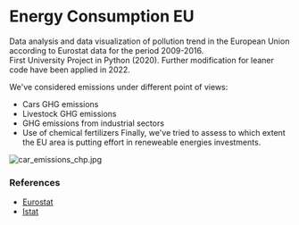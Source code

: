 # Energy Consumption EU
Data analysis and data visualization of pollution trend in the European Union according to Eurostat data for the period 2009-2016.  
First University Project in Python (2020). Further modification for leaner code have been applied in 2022.  

We've considered emissions under different point of views:
* Cars GHG emissions
* Livestock GHG emissions
* GHG emissions from industrial sectors
* Use of chemical fertilizers
Finally, we've tried to assess to which extent the EU area is putting effort in reneweable energies investments.

![car_emissions_chp.jpg](attachment:/country_figs/car_emissions_chp.jpg)

### References
* [Eurostat](https://ec.europa.eu/eurostat/data/database)
* [Istat](https://www.istat.it/)
